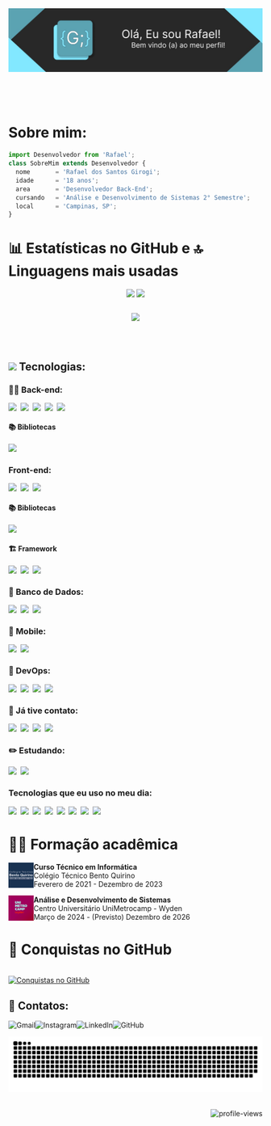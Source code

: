 <div align="center" style="margin-bottom:100px">
        <img src="https://github.com/devraffles/devraffles/blob/main/IMG-README/Bem-vindo.jpg" />
</div>

# **Sobre mim:**

```js
import Desenvolvedor from 'Rafael';
class SobreMim extends Desenvolvedor {
  nome       = 'Rafael dos Santos Girogi';
  idade      = '18 anos';
  area       = 'Desenvolvedor Back-End';
  cursando   = 'Análise e Desenvolvimento de Sistemas 2° Semestre';
  local      = 'Campinas, SP';
}
```

# 📊 Estatísticas no GitHub e 🔝 Linguagens mais usadas
<table>
   <div align="center">
      <img height="200em" height="200em" src="https://github-readme-stats.vercel.app/api/top-langs/?username=devraffles&layout=compact&theme=gotham&hide"/>
      <img height="180em" src="https://github-readme-stats.vercel.app/api?username=devraffles&theme=gotham&hide&hide_border=false&include_all_commits=false&count_private=true" />    
  </div>
</table>
<table>
  <div align="center">
      <img height="200em" src="https://github-profile-summary-cards.vercel.app/api/cards/profile-details?username=devraffles&theme=gotham&hide" />
  </div>
</table>
<br>

## <img src="https://media2.giphy.com/media/QssGEmpkyEOhBCb7e1/giphy.gif?cid=ecf05e47a0n3gi1bfqntqmob8g9aid1oyj2wr3ds3mg700bl&rid=giphy.gif" width ="25"><b> Tecnologias:</b>

### 👨‍💻 Back-end:
<div display="flex">
        <img src="https://skillicons.dev/icons?i=nodejs">&nbsp
        <img src="https://skillicons.dev/icons?i=go">&nbsp
        <img src="https://skillicons.dev/icons?i=python">&nbsp        
        <img src="https://skillicons.dev/icons?i=php">&nbsp
        <img src="https://skillicons.dev/icons?i=java">&nbsp        
<div/>
        
#### 📚 Bibliotecas
<div display="flex">
        <img src="https://skillicons.dev/icons?i=prisma">&nbsp
<div/>
        
### Front-end:
<div display="flex">
        <img src="https://skillicons.dev/icons?i=html">&nbsp
        <img src="https://skillicons.dev/icons?i=css">&nbsp
        <img src="https://skillicons.dev/icons?i=js">&nbsp        
<div/>

#### 📚 Bibliotecas
<div display="flex"> 
        <img src="https://skillicons.dev/icons?i=react">&nbsp
<div/>

#### 🏗️ Framework
<div display="flex">
        <img src="https://skillicons.dev/icons?i=bootstrap">&nbsp         
        <img src="https://skillicons.dev/icons?i=nextjs">&nbsp
        <img src="https://skillicons.dev/icons?i=tailwind">&nbsp  
<div/>
        
### 🏦 Banco de Dados:
<div display="flex">
        <img src="https://skillicons.dev/icons?i=mongodb">&nbsp
        <img src="https://skillicons.dev/icons?i=mysql">&nbsp
        <img src="https://skillicons.dev/icons?i=postgresql">&nbsp        
<div/>

### 📱 Mobile:
<div display="flex">
        <img src="https://skillicons.dev/icons?i=react">&nbsp
        <img src="https://skillicons.dev/icons?i=flutter">&nbsp     
<div/>

### 🧰 DevOps:
<div display="flex">
        <img src="https://skillicons.dev/icons?i=github">&nbsp
        <img src="https://skillicons.dev/icons?i=vscode">&nbsp     
        <img src="https://skillicons.dev/icons?i=postman">&nbsp   
        <img src="https://skillicons.dev/icons?i=vercel">&nbsp   
<div/>

### 👀 Já tive contato:
<div display="flex">
        <img src="https://skillicons.dev/icons?i=c">&nbsp
        <img src="https://skillicons.dev/icons?i=flutter">&nbsp
        <img src="https://skillicons.dev/icons?i=java">&nbsp
        <img src="https://skillicons.dev/icons?i=php">&nbsp
<div/>
        
### ✏️ Estudando:
<div display="flex">       
        <img src="https://skillicons.dev/icons?i=java">&nbsp
        <img src="https://skillicons.dev/icons?i=python">&nbsp         
<div/>
        
### Tecnologias que eu uso no meu dia:
<div display="flex">
        <img src="https://skillicons.dev/icons?i=typescript">&nbsp
        <img src="https://skillicons.dev/icons?i=nodejs">&nbsp
        <img src="https://skillicons.dev/icons?i=postgresql">&nbsp  
        <img src="https://skillicons.dev/icons?i=html">&nbsp
        <img src="https://skillicons.dev/icons?i=css">&nbsp
        <img src="https://skillicons.dev/icons?i=js">&nbsp
        <img src="https://skillicons.dev/icons?i=nextjs">&nbsp
        <img src="https://skillicons.dev/icons?i=react">&nbsp
<div/>


# 👨‍🎓 Formação acadêmica

<img align="left" height="50px" width="50px" alt="Bento Quirino" src="https://github.com/devraffles/devraffles/blob/main/IMG-README/Forma%C3%A7%C3%A3o/Bentinho.png"/>

**Curso Técnico em Informática**\
Colégio Técnico Bento Quirino\
Feverero de 2021 - Dezembro de 2023

<img align="left" height="50px" width="50px" alt="Bento Quirino" src="https://github.com/devraffles/devraffles/blob/main/IMG-README/Forma%C3%A7%C3%A3o/Unimetrocamp.png"/>

**Análise e Desenvolvimento de Sistemas**\
Centro Universitário UniMetrocamp - Wyden\
Março de 2024 - (Previsto) Dezembro de 2026 

# 🏅 Conquistas no GitHub

<br>

<a href="https://github.com/ryo-ma/github-profile-trophy">
    <img alt="Conquistas no GitHub" src="https://github-profile-trophy.vercel.app/?username=devraffles&theme=discord&no-frame=true&column=7">
</a>
  
<br>

## 🤝 Contatos:

[<img align="left" alt="Gmail" src="https://img.shields.io/badge/Gmail-D14836?style=for-the-badge&logo=gmail&logoColor=white"/>](mailto:devraffles@gmail.com)&nbsp;
[<img align="left" alt="Instagram" src="https://img.shields.io/badge/-Instagram-%23E4405F?style=for-the-badge&logo=instagram&logoColor=white"/>](https://www.instagram.com/dev.giorgii/)&nbsp;
[<img align="left" alt="LinkedIn" src="https://img.shields.io/badge/LinkedIn-0077B5?style=for-the-badge&logo=linkedin&logoColor=white"/>](https://www.linkedin.com/in/rafael-dos-santos-giorgi-22182b289/)&nbsp;
[<img align="left" alt="GitHub" src="https://img.shields.io/github/followers/devraffles?style=social&label=@devraffles"/>](https://github.com/devraffles)&nbsp;

<div  align="center">
<picture>
  <source
    media="(prefers-color-scheme: dark)"
    srcset="https://raw.githubusercontent.com/platane/snk/output/github-contribution-grid-snake-dark.svg"
  />
  <source
    media="(prefers-color-scheme: dark)"
    srcset="https://raw.githubusercontent.com/platane/snk/output/github-contribution-grid-snake-dark.svg"
  />
  <img
    alt="github contribution grid snake animation"
    src="https://raw.githubusercontent.com/platane/snk/output/github-contribution-grid-snake-dark.svg"
  />
</picture>
<div/>
        
<div align="right">
<br>

![profile-views](https://komarev.com/ghpvc/?username=devraffles&color=blue)

</div>
